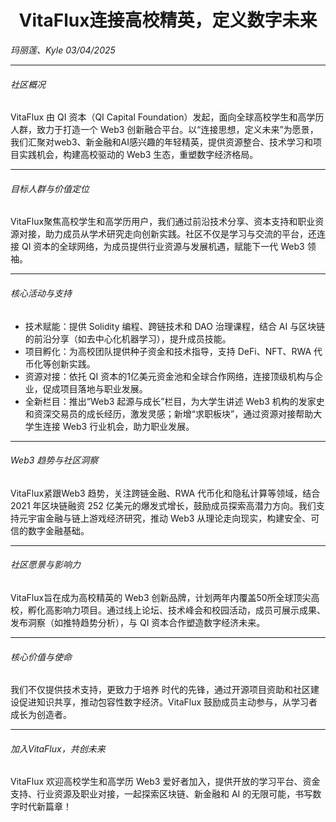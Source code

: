 <h1 style="text-align: center;">VitaFlux连接高校精英，定义数字未来</h1>

<div class="text-right text-black dark:text-white">
  <i>玛丽莲、Kyle 03/04/2025</i>
</div>

---

###### 社区概况  
VitaFlux 由 QI 资本（QI Capital Foundation）发起，面向全球高校学生和高学历人群，致力于打造一个 Web3 创新融合平台。以“连接思想，定义未来”为愿景，我们汇聚对web3、新金融和AI感兴趣的年轻精英，提供资源整合、技术学习和项目实践机会，构建高校驱动的 Web3 生态，重塑数字经济格局。

---

###### 目标人群与价值定位  
VitaFlux聚焦高校学生和高学历用户，我们通过前沿技术分享、资本支持和职业资源对接，助力成员从学术研究走向创新实践。社区不仅是学习与交流的平台，还连接 QI 资本的全球网络，为成员提供行业资源与发展机遇，赋能下一代 Web3 领袖。

---

###### 核心活动与支持  
- 技术赋能：提供 Solidity 编程、跨链技术和 DAO 治理课程，结合 AI 与区块链的前沿分享（如去中心化机器学习），提升成员技能。  
- 项目孵化：为高校团队提供种子资金和技术指导，支持 DeFi、NFT、RWA 代币化等创新实践。  
- 资源对接：依托 QI 资本的1亿美元资金池和全球合作网络，连接顶级机构与企业，促成项目落地与职业发展。  
- 全新栏目：推出“Web3 起源与成长”栏目，为大学生讲述 Web3 机构的发家史和资深交易员的成长经历，激发灵感；新增“求职板块”，通过资源对接帮助大学生连接 Web3 行业机会，助力职业发展。  

---

###### Web3 趋势与社区洞察  
VitaFlux紧跟Web3 趋势，关注跨链金融、RWA 代币化和隐私计算等领域，结合 2021 年区块链融资 252 亿美元的爆发式增长，鼓励成员探索高潜力方向。我们支持元宇宙金融与链上游戏经济研究，推动 Web3 从理论走向现实，构建安全、可信的数字金融基础。

---

###### 社区愿景与影响力
 VitaFlux旨在成为高校精英的 Web3 创新品牌，计划两年内覆盖50所全球顶尖高校，孵化高影响力项目。通过线上论坛、技术峰会和校园活动，成员可展示成果、发布洞察（如推特趋势分析），与 QI 资本合作塑造数字经济未来。

---

###### 核心价值与使命
我们不仅提供技术支持，更致力于培养 时代的先锋，通过开源项目资助和社区建设促进知识共享，推动包容性数字经济。VitaFlux 鼓励成员主动参与，从学习者成长为创造者。

---

###### 加入VitaFlux，共创未来
VitaFlux 欢迎高校学生和高学历 Web3 爱好者加入，提供开放的学习平台、资金支持、行业资源及职业对接，一起探索区块链、新金融和 AI 的无限可能，书写数字时代新篇章！
